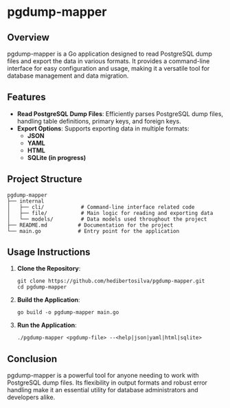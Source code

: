 # pgdump-mapper

## Overview

pgdump-mapper is a Go application designed to read PostgreSQL dump files and export the data in various formats. It provides a command-line interface for easy configuration and usage, making it a versatile tool for database management and data migration.

## Features

- **Read PostgreSQL Dump Files**: Efficiently parses PostgreSQL dump files, handling table definitions, primary keys, and foreign keys.
- **Export Options**: Supports exporting data in multiple formats:
  - **JSON**
  - **YAML**
  - **HTML**
  - **SQLite (in progress)** 

## Project Structure

```
pgdump-mapper
├── internal
│   ├── cli/            # Command-line interface related code
│   ├── file/           # Main logic for reading and exporting data
│   └── models/         # Data models used throughout the project
├── README.md          # Documentation for the project
└── main.go            # Entry point for the application
```

## Usage Instructions

1. **Clone the Repository**:
   ```
   git clone https://github.com/hedibertosilva/pgdump-mapper.git
   cd pgdump-mapper
   ```

2. **Build the Application**:
   ```
   go build -o pgdump-mapper main.go
   ```

3. **Run the Application**:
   ```
   ./pgdump-mapper <pgdump-file> --<help|json|yaml|html|sqlite>
   ```

## Conclusion

pgdump-mapper is a powerful tool for anyone needing to work with PostgreSQL dump files. Its flexibility in output formats and robust error handling make it an essential utility for database administrators and developers alike.